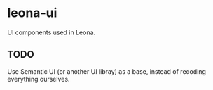 # leona-ui

UI components used in Leona.

## TODO

Use Semantic UI (or another UI libray) as a base, instead of recoding everything ourselves.
